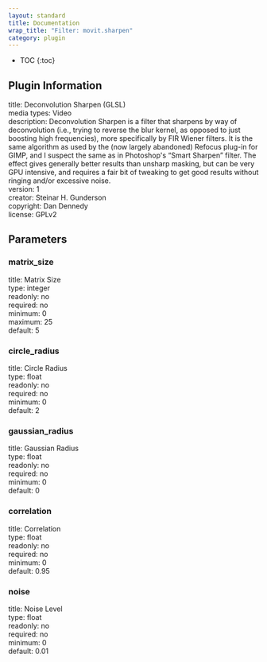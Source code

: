 ```yaml
---
layout: standard
title: Documentation
wrap_title: "Filter: movit.sharpen"
category: plugin
---
```

* TOC
{:toc}

## Plugin Information

title: Deconvolution Sharpen (GLSL)  
media types:
Video  
description: Deconvolution Sharpen is a filter that sharpens by way of deconvolution (i.e., trying to reverse the blur kernel, as opposed to just boosting high frequencies), more specifically by FIR Wiener filters. It is the same algorithm as used by the (now largely abandoned) Refocus plug-in for GIMP, and I suspect the same as in Photoshop&#39;s “Smart Sharpen” filter. The effect gives generally better results than unsharp masking, but can be very GPU intensive, and requires a fair bit of tweaking to get good results without ringing and/or excessive noise.  
version: 1  
creator: Steinar H. Gunderson  
copyright: Dan Dennedy  
license: GPLv2  

## Parameters

### matrix_size

title: Matrix Size    
type: integer  
readonly: no  
required: no  
minimum: 0  
maximum: 25  
default: 5  

### circle_radius

title: Circle Radius    
type: float  
readonly: no  
required: no  
minimum: 0  
default: 2  

### gaussian_radius

title: Gaussian Radius    
type: float  
readonly: no  
required: no  
minimum: 0  
default: 0  

### correlation

title: Correlation    
type: float  
readonly: no  
required: no  
minimum: 0  
default: 0.95  

### noise

title: Noise Level    
type: float  
readonly: no  
required: no  
minimum: 0  
default: 0.01  

